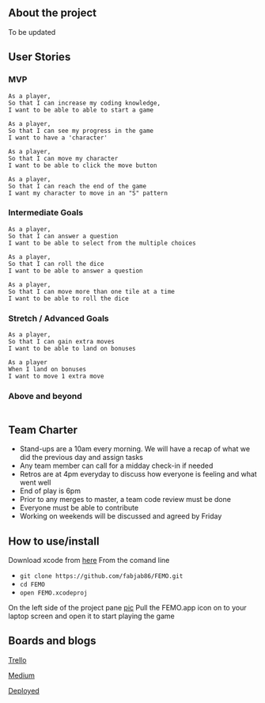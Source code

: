 ## About the project
To be updated

## User Stories

### MVP
```
As a player,
So that I can increase my coding knowledge,
I want to be able to able to start a game

As a player,
So that I can see my progress in the game
I want to have a 'character'

As a player,
So that I can move my character
I want to be able to click the move button

As a player,
So that I can reach the end of the game
I want my character to move in an "S" pattern

```

### Intermediate Goals
```
As a player,
So that I can answer a question
I want to be able to select from the multiple choices

As a player,
So that I can roll the dice
I want to be able to answer a question

As a player,
So that I can move more than one tile at a time
I want to be able to roll the dice 

```

### Stretch / Advanced Goals
```
As a player,
So that I can gain extra moves
I want to be able to land on bonuses 

As a player 
When I land on bonuses 
I want to move 1 extra move
```

### Above and beyond
```

```

## Team Charter

- Stand-ups are a 10am every morning. We will have a recap of what we did the previous day and assign tasks
- Any team member can call for a midday check-in if needed
- Retros are at 4pm everyday to discuss how everyone is feeling and what went well
- End of play is 6pm
- Prior to any merges to master, a team code review must be done
- Everyone must be able to contribute
- Working on weekends will be discussed and agreed by Friday


## How to use/install
Download xcode from [here](https://developer.apple.com/xcode/)
From the comand line 
- `git clone https://github.com/fabjab86/FEMO.git`
- `cd FEMO`
- `open FEMO.xcodeproj`

On the left side of the project pane [pic](projectFiles.png)
Pull the FEMO.app icon on to your laptop screen and open it to start playing the game  

## Boards and blogs
[Trello](https://trello.com/b/NeNjHIRE/bejewellled-code-app)

[Medium](https://medium.com/teamfemo)

[Deployed](#)




